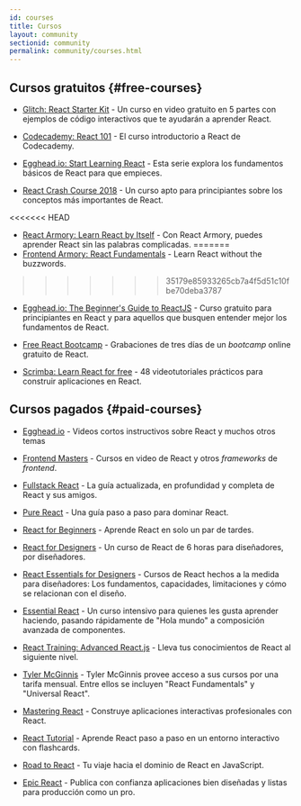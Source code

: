 ```yaml
---
id: courses
title: Cursos
layout: community
sectionid: community
permalink: community/courses.html
---
```


## Cursos gratuitos {#free-courses}

- [Glitch: React Starter Kit](https://glitch.com/glimmer/post/react-starter-kit) - Un curso en video gratuito en 5 partes con ejemplos de código interactivos que te ayudarán a aprender React.

- [Codecademy: React 101](https://www.codecademy.com/learn/react-101) - El curso introductorio a React de Codecademy.

- [Egghead.io: Start Learning React](https://egghead.io/courses/start-learning-react) - Esta serie explora los fundamentos básicos de React para que empieces.

- [React Crash Course 2018](https://www.youtube.com/watch?v=Ke90Tje7VS0) - Un curso apto para principiantes sobre los conceptos más importantes de React.

<<<<<<< HEAD
- [React Armory: Learn React by Itself](https://reactarmory.com/guides/learn-react-by-itself) - Con React Armory, puedes aprender React sin las palabras complicadas.
=======
- [Frontend Armory: React Fundamentals](https://frontarm.com/courses/react-fundamentals/) - Learn React without the buzzwords.
>>>>>>> 35179e85933265cb7a4f5d51c10fbe70deba3787

- [Egghead.io: The Beginner's Guide to ReactJS](https://egghead.io/courses/the-beginner-s-guide-to-reactjs) - Curso gratuito para principiantes en React y para aquellos que busquen entender mejor los fundamentos de React.

- [Free React Bootcamp](https://tylermcginnis.com/free-react-bootcamp/) - Grabaciones de tres días de un *bootcamp* online gratuito de React.

- [Scrimba: Learn React for free](https://scrimba.com/g/glearnreact) - 48 videotutoriales prácticos para construir aplicaciones en React.

## Cursos pagados {#paid-courses}

- [Egghead.io](https://egghead.io/browse/frameworks/react) - Videos cortos instructivos sobre React y muchos otros temas

- [Frontend Masters](https://frontendmasters.com/courses/) - Cursos en video de React y otros *frameworks* de *frontend*.

- [Fullstack React](https://www.fullstackreact.com/) - La guía actualizada, en profundidad y completa de React y sus amigos.

- [Pure React](https://daveceddia.com/pure-react/) - Una guía paso a paso para dominar React.

- [React for Beginners](https://reactforbeginners.com/) - Aprende React en solo un par de tardes.

- [React for Designers](https://designcode.io/react) - Un curso de React de 6 horas para diseñadores, por diseñadores.

- [React Essentials for Designers](https://learnreact.design) - Cursos de React hechos a la medida para diseñadores: Los fundamentos, capacidades, limitaciones y cómo se relacionan con el diseño.

- [Essential React](https://learnreact.com/lessons/2018-essential-react-1-overview) - Un curso intensivo para quienes les gusta aprender haciendo, pasando rápidamente de "Hola mundo" a composición avanzada de componentes.

- [React Training: Advanced React.js](https://courses.reacttraining.com/p/advanced-react) - Lleva tus conocimientos de React al siguiente nivel.

- [Tyler McGinnis](https://tylermcginnis.com/courses) - Tyler McGinnis provee acceso a sus cursos por una tarifa mensual. Entre ellos se incluyen "React Fundamentals" y "Universal React".

- [Mastering React](https://codewithmosh.com/p/mastering-react/) - Construye aplicaciones interactivas profesionales con React.

- [React Tutorial](https://react-tutorial.app) - Aprende React paso a paso en un entorno interactivo con flashcards.

- [Road to React](https://www.roadtoreact.com/) - Tu viaje hacia el dominio de React en JavaScript.

- [Epic React](https://epicreact.dev/) - Publica con confianza aplicaciones bien diseñadas y listas para producción como un pro.
